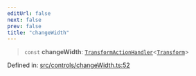 ```yaml
---
editUrl: false
next: false
prev: false
title: "changeWidth"
---
```


> `const` **changeWidth**: [`TransformActionHandler`](/api/type-aliases/transformactionhandler/)\<[`Transform`](/api/type-aliases/transform/)\>

Defined in: [src/controls/changeWidth.ts:52](https://github.com/fabricjs/fabric.js/blob/e114448a1bce9b68a3e1bba337bc0c83a35c1aa5/src/controls/changeWidth.ts#L52)
